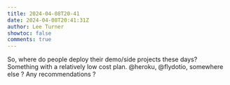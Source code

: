 ```yaml
---
title: 2024-04-08T20-41
date: 2024-04-08T20:41:31Z
author: Lee Turner
showtoc: false
comments: true
---
```


So, where do people deploy their demo/side projects these days? Something with a relatively low cost plan. @heroku, @flydotio, somewhere else ?  Any recommendations ?

